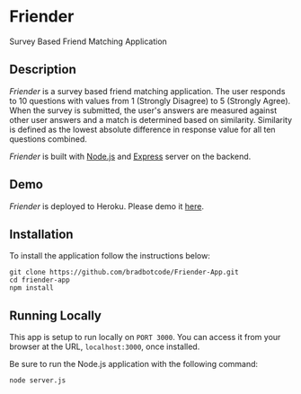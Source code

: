 # Friender
Survey Based Friend Matching Application

## Description

*Friender* is a survey based friend matching application. The user responds to 10 questions with values from 1 (Strongly Disagree) to 5 (Strongly Agree). When the survey is submitted, the user's answers are measured against other user answers and a match is determined based on similarity. Similarity is defined as the lowest absolute difference in response value for all ten questions combined.

*Friender* is built with [Node.js](https://nodejs.org/en/) and [Express](https://expressjs.com/) server on the backend. 

## Demo
	
*Friender* is deployed to Heroku. Please demo it [here](https://salty-fjord-67098.herokuapp.com/).

## Installation

To install the application follow the instructions below:

	git clone https://github.com/bradbotcode/Friender-App.git
	cd friender-app
	npm install
	
## Running Locally

This app is setup to run locally on `PORT 3000`. You can access it from your browser at the URL, `localhost:3000`, once installed.
	
Be sure to run the Node.js application with the following command:

	node server.js
